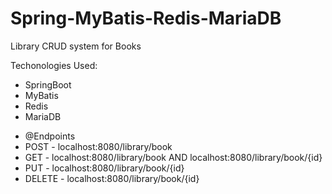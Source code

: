 # Spring-MyBatis-Redis-MariaDB
Library CRUD system for Books

Techonologies Used:
- SpringBoot
- MyBatis
- Redis
- MariaDB

 * @Endpoints
 * POST - localhost:8080/library/book
 * GET - localhost:8080/library/book AND localhost:8080/library/book/{id}
 * PUT - localhost:8080/library/book/{id}
 * DELETE - localhost:8080/library/book/{id}
